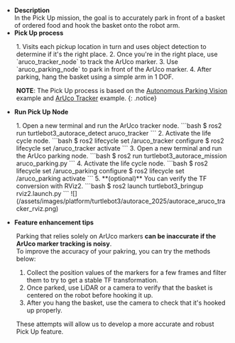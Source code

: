 - **Description**  
In the Pick Up mission, the goal is to accurately park in front of a basket of ordered food and hook the basket onto the robot arm.  
- **Pick Up process**  
<div style="margin-left: 2em;">
1. Visits each pickup location in turn and uses object detection to determine if it's the right place.
2. Once you're in the right place, use `aruco_tracker_node` to track the ArUco marker.
3. Use `aruco_parking_node` to park in front of the ArUco marker.
4. After parking, hang the basket using a simple arm in 1 DOF.  

**NOTE**: The Pick Up process is based on the [Autonomous Parking Vision](/docs/en/platform/turtlebot3/basic_examples/#automatic-parking-vision) example and [ArUco Tracker](/docs/en/platform/turtlebot3/basic_examples/#aruco-tracker) example.
{: .notice}
</div>

- **Run Pick Up Node**  
<div style="margin-left: 2em;">
1. Open a new terminal and run the ArUco tracker node.
```bash
$ ros2 run turtlebot3_autorace_detect aruco_tracker
```
2. Activate the life cycle node.
```bash
$ ros2 lifecycle set /aruco_tracker configure
$ ros2 lifecycle set /aruco_tracker activate
```
3. Open a new terminal and run the ArUco parking node.
```bash
$ ros2 run turtlebot3_autorace_mission aruco_parking.py
```
4. Activate the life cycle node.
```bash
$ ros2 lifecycle set /aruco_parking configure
$ ros2 lifecycle set /aruco_parking activate
```
5. **(optional)** You can verify the TF conversion with RViz2.
```bash
$ ros2 launch turtlebot3_bringup rviz2.launch.py
```
   ![](/assets/images/platform/turtlebot3/autorace_2025/autorace_aruco_tracker_rviz.png)
</div>

- **Feature enhancement tips**
<div style="margin-left: 2em;">

Parking that relies solely on ArUco markers **can be inaccurate if the ArUco marker tracking is noisy**.  
To improve the accuracy of your pakring, you can try the methods below:
1. Collect the position values of the markers for a few frames and filter them to try to get a stable TF transformation.
2. Once parked, use LiDAR or a camera to verify that the basket is centered on the robot before hooking it up.
3. After you hang the basket, use the camera to check that it's hooked up properly.

These attempts will allow us to develop a more accurate and robust Pick Up feature.
</div>
